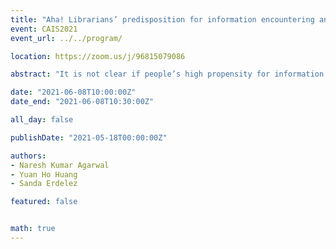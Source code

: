 ```yaml
---
title: "Aha! Librarians’ predisposition for information encountering and serendipity in the workplace"
event: CAIS2021
event_url: ../../program/

location: https://zoom.us/j/96815079086

abstract: "It is not clear if people’s high propensity for information encountering translates to organizational work settings. We investigate the relationship between individual predisposition for information encountering with the frequency of individual information encountering at work. Through a survey of 274 medical librarians of the top 100 medical schools, we found that individual information encountering was a significant predictor of information encountering at work. This finding helps information behavior researchers discover the transfer of behaviors from everyday-life to organizational environments. It brings attention to the need for greater support for information encounters at work, which may enhance their contribution to the organizational objectives."

date: "2021-06-08T10:00:00Z"
date_end: "2021-06-08T10:30:00Z"

all_day: false

publishDate: "2021-05-18T00:00:00Z"

authors:
- Naresh Kumar Agarwal
- Yuan Ho Huang
- Sanda Erdelez

featured: false


math: true
---
```

